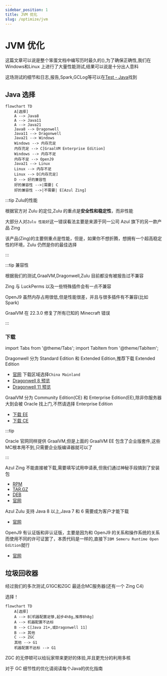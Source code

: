 ```yaml
---
sidebar_position: 1
title: JVM 优化
slug: /optimize/jvm
---
```


# JVM 优化

这篇文章可以说是整个笨蛋文档中编写历时最久的(),为了确保正确性,我们在Windows和Linux 上进行了大量性能测试,结果可以说是十分出人意料

这场测试的细节和日志,报告,Spark,GCLog等可以在[Test - Java](https://github.com/lilingfengdev/Test-Java)找到

## Java 选择

```mermaid
flowchart TD
    A[选择] 
    A --> Java8
    A --> Java11
    A --> Java21
    Java8 --> Dragonwell
    Java11 --> Dragonwell
    Java21 --> Windows
    Windows --> 内存充足
    内存充足 --> C[GraalVM Enterprise Edition]
    Windows --> 内存不足
    内存不足 --> OpenJ9
    Java21 --> Linux
    Linux --> 内存不足
    Linux --> D[内存充足]
    D --> 好的兼容性
    好的兼容性 -->|需要| C
    好的兼容性 -->|不需要| E[Azul Zing]
```

:::tip Zulu的性能

根据官方对 Zulu 的定位,Zulu 的重点是**安全性和稳定性**，而非性能

大部分人对`Zulu 性能好`这一错误看法主要是来源于同一公司 Azul 旗下的另一款产品 Zing

该产品(Zing)的主要侧重点是性能，但是，如果你不想折腾，想拥有一个超高稳定性的环境，Zulu 仍然是你的最佳选择

:::

:::tip 兼容性

根据我们的测试,GraalVM,Dragonwell,Zulu 目前都没有被报告过不兼容

Zing 与 LuckPerms 以及一些特殊插件会有一点不兼容

OpenJ9 虽然内存占用很低,但是性能很差，并且与很多插件有不兼容(比如 Spark)

GraalVM 在 22.3.0 修复了所有已知的 Minecraft 错误

:::

### 下载

import Tabs from '@theme/Tabs';
import TabItem from '@theme/TabItem';

<Tabs queryString="jvm-download">
<TabItem value="dragonwell" label="Dragonwell">

Dragonwell 分为  Standard Edition 和 Extended Edition,推荐下载 Extended Edition

- [官网](https://dragonwell-jdk.io/) 下载区域选择`China Mainland`
- [Dragonwell 8 预览](https://github.com/dragonwell-project/dragonwell8/releases)
- [Dragonwell 11 预览](https://github.com/dragonwell-project/dragonwell11/releases)

</TabItem>
<TabItem value="graalvm" label="GraalVM">

GraalVM 分为 Community Edition(CE) 和 Enterprise Edition(EE),除非你服务器大到会被 Oracle 找上门,不然请选择 Enterprise Edition

- [下载 EE](https://www.graalvm.org/downloads/)
- [下载 CE](https://github.com/graalvm/graalvm-ce-builds/releases/)

:::tip

Oracle 官网同样提供 GraalVM,但是上面的 GraalVM EE 包含了企业版套件,这些MC根本用不到,只需要企业版编译器就可以了

:::

</TabItem>
<TabItem value="zing" label="Azul Zing">

Azul Zing 不能直接被下载,需要填写试用申请表,但我们通过神秘手段搞到了安装包

- [RPM](https://cdn.azul.com/zing-zvm/ZVM24.07.0.0/zing24.07.0.0-3-jdk21.0.3.0.101-linux.x86_64.rpm)
- [TAR.GZ](https://cdn.azul.com/zing-zvm/ZVM24.07.0.0/zing24.07.0.0-3-jdk21.0.3.0.101-linux_x64.tar.gz)
- [DEB](https://cdn.azul.com/zing-zvm/ZVM24.07.0.0/zing24.07.0.0-3-jdk21.0.3.0.101-linux_amd64.deb)
- [官网](https://www.azul.com/downloads/#prime)

</TabItem>
<TabItem value="zulu" label="Azul Zulu">

Azul Zulu 支持 Java 8 以上,Java 7 和 6 需要成为客户才能下载

- [官网](https://www.azul.com/downloads/?package=jdk&show-old-builds=true#zulu)

</TabItem>
<TabItem value="openj9" label="OpenJ9">

OpenJ9 有认证版和非认证版，主要是因为和 OpenJ9 的关系和操作系统的关系而使用不同的许可证罢了，本质代码是一样的,直接下`IBM Semeru Runtime Open Edition`就行

- [官网](https://developer.ibm.com/languages/java/semeru-runtimes/downloads/)

</TabItem>
</Tabs>

## 垃圾回收器

经过我们的多次测试,G1GC和ZGC 最适合MC服务器(还有一个 Zing C4)

选择！

```mermaid
flowchart TD
    A[选择] 
    A --> B[机器配置足够,起步4h8g,推荐8h8g]
    A --> 机器配置不达标
    B --> C[Java 21+,或Dragonwell 11]
    B --> 其他
    C --> ZGC
    其他 --> G1
    机器配置不达标 --> G1
```

ZGC 的无停顿可以给玩家带来更好的体验,并且更充分的利用多核

对于 GC 细节性的优化请阅读每个Java的优化指南
